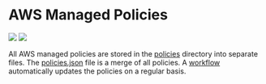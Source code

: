 # AWS Managed Policies

![](https://shields.io/date/1720420510.svg?label=last%20run)
![](https://shields.io/date/1720420510.svg?label=last%20updated)

All AWS managed policies are stored in the [policies](policies) directory into
separate files. The [policies.json](policies/policies.json) file is a merge of
all policies. A [workflow](.github/workflows/list-policies.yaml) automatically
updates the policies on a regular basis.
